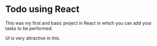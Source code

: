  # Todo using React 

This was my first and basic project in React in which you can add your tasks to be performed.   

UI is very attractive in this.





     


















































































 


   
  





 




 





 



 




 














 



















































































